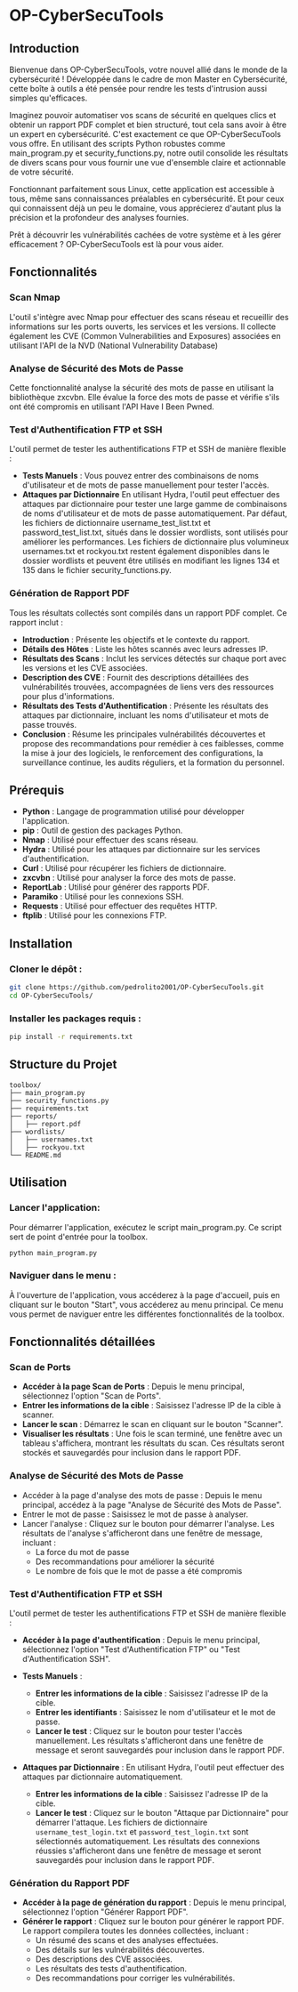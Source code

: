 # OP-CyberSecuTools

## Introduction

Bienvenue dans OP-CyberSecuTools, votre nouvel allié dans le monde de la cybersécurité ! Développée dans le cadre de mon Master en Cybersécurité, cette boîte à outils a été pensée pour rendre les tests d'intrusion aussi simples qu'efficaces.

Imaginez pouvoir automatiser vos scans de sécurité en quelques clics et obtenir un rapport PDF complet et bien structuré, tout cela sans avoir à être un expert en cybersécurité. C'est exactement ce que OP-CyberSecuTools vous offre. En utilisant des scripts Python robustes comme main_program.py et security_functions.py, notre outil consolide les résultats de divers scans pour vous fournir une vue d'ensemble claire et actionnable de votre sécurité.

Fonctionnant parfaitement sous Linux, cette application est accessible à tous, même sans connaissances préalables en cybersécurité. Et pour ceux qui connaissent déjà un peu le domaine, vous apprécierez d'autant plus la précision et la profondeur des analyses fournies.

Prêt à découvrir les vulnérabilités cachées de votre système et à les gérer efficacement ? OP-CyberSecuTools est là pour vous aider.

## Fonctionnalités

### Scan Nmap
L'outil s'intègre avec Nmap pour effectuer des scans réseau et recueillir des informations sur les ports ouverts, les services et les versions. Il collecte également les CVE (Common Vulnerabilities and Exposures) associées en utilisant l'API de la NVD (National Vulnerability Database)

### Analyse de Sécurité des Mots de Passe
Cette fonctionnalité analyse la sécurité des mots de passe en utilisant la bibliothèque zxcvbn. Elle évalue la force des mots de passe et vérifie s'ils ont été compromis en utilisant l'API Have I Been Pwned.

### Test d'Authentification FTP et SSH
L'outil permet de tester les authentifications FTP et SSH de manière flexible :

- **Tests Manuels** : Vous pouvez entrer des combinaisons de noms d'utilisateur et de mots de passe manuellement pour tester l'accès.
- **Attaques par Dictionnaire** En utilisant Hydra, l'outil peut effectuer des attaques par dictionnaire pour tester une large gamme de combinaisons de noms d'utilisateur et de mots de passe automatiquement. Par défaut, les fichiers de dictionnaire username_test_list.txt et password_test_list.txt, situés dans le dossier wordlists, sont utilisés pour améliorer les performances. Les fichiers de dictionnaire plus volumineux usernames.txt et rockyou.txt restent également disponibles dans le dossier wordlists et peuvent être utilisés en modifiant les lignes 134 et 135 dans le fichier security_functions.py.

### Génération de Rapport PDF
Tous les résultats collectés sont compilés dans un rapport PDF complet. Ce rapport inclut :
- **Introduction** : Présente les objectifs et le contexte du rapport.
- **Détails des Hôtes** : Liste les hôtes scannés avec leurs adresses IP.
- **Résultats des Scans** : Inclut les services détectés sur chaque port avec les versions et les CVE associées.
- **Description des CVE** : Fournit des descriptions détaillées des vulnérabilités trouvées, accompagnées de liens vers des ressources pour plus d'informations.
- **Résultats des Tests d'Authentification** : Présente les résultats des attaques par dictionnaire, incluant les noms d'utilisateur et mots de passe trouvés.
- **Conclusion** : Résume les principales vulnérabilités découvertes et propose des recommandations pour remédier à ces faiblesses, comme la mise à jour des logiciels, le renforcement des configurations, la surveillance continue, les audits réguliers, et la formation du personnel.

## Prérequis
- **Python** : Langage de programmation utilisé pour développer l'application.
- **pip** : Outil de gestion des packages Python.
- **Nmap** : Utilisé pour effectuer des scans réseau.
- **Hydra** : Utilisé pour les attaques par dictionnaire sur les services d'authentification.
- **Curl** : Utilisé pour récupérer les fichiers de dictionnaire.
- **zxcvbn** : Utilisé pour analyser la force des mots de passe.
- **ReportLab** : Utilisé pour générer des rapports PDF.
- **Paramiko** : Utilisé pour les connexions SSH.
- **Requests** : Utilisé pour effectuer des requêtes HTTP.
- **ftplib** : Utilisé pour les connexions FTP.



## Installation

### Cloner le dépôt :
```bash
git clone https://github.com/pedrolito2001/OP-CyberSecuTools.git
cd OP-CyberSecuTools/
```
### Installer les packages requis :
```bash
pip install -r requirements.txt
```


## Structure du Projet
```
toolbox/
├── main_program.py
├── security_functions.py
├── requirements.txt
├── reports/
│   ├── report.pdf
├── wordlists/
│   ├── usernames.txt
│   ├── rockyou.txt
└── README.md
```

## Utilisation
### Lancer l'application:
Pour démarrer l'application, exécutez le script main_program.py. Ce script sert de point d'entrée pour la toolbox.
```bash
python main_program.py
```

### Naviguer dans le menu :
À l'ouverture de l'application, vous accéderez à la page d'accueil, puis en cliquant sur le bouton "Start", vous accéderez au menu principal. Ce menu vous permet de naviguer entre les différentes fonctionnalités de la toolbox.

## Fonctionnalités détaillées
### Scan de Ports
- **Accéder à la page Scan de Ports** : Depuis le menu principal, sélectionnez l'option "Scan de Ports".
- **Entrer les informations de la cible** : Saisissez l'adresse IP de la cible à scanner.
- **Lancer le scan** : Démarrez le scan en cliquant sur le bouton "Scanner".
- **Visualiser les résultats** : Une fois le scan terminé, une fenêtre avec un tableau s'affichera, montrant les résultats du scan. Ces résultats seront stockés et sauvegardés pour inclusion dans le rapport PDF.

### Analyse de Sécurité des Mots de Passe
* Accéder à la page d'analyse des mots de passe : Depuis le menu principal, accédez à la page "Analyse de Sécurité des Mots de Passe".
* Entrer le mot de passe : Saisissez le mot de passe à analyser.
* Lancer l'analyse : Cliquez sur le bouton pour démarrer l'analyse. Les résultats de l'analyse s'afficheront dans une fenêtre de message, incluant :
  * La force du mot de passe
  * Des recommandations pour améliorer la sécurité
  * Le nombre de fois que le mot de passe a été compromis
### Test d'Authentification FTP et SSH
L'outil permet de tester les authentifications FTP et SSH de manière flexible :
* **Accéder à la page d'authentification** : Depuis le menu principal, sélectionnez l'option "Test d'Authentification FTP" ou "Test d'Authentification SSH".
* **Tests Manuels** :
  * **Entrer les informations de la cible** : Saisissez l'adresse IP de la cible.
  * **Entrer les identifiants** : Saisissez le nom d'utilisateur et le mot de passe.
  * **Lancer le test** : Cliquez sur le bouton pour tester l'accès manuellement. Les résultats s'afficheront dans une fenêtre de message et seront sauvegardés pour inclusion dans le rapport PDF.

* **Attaques par Dictionnaire** : En utilisant Hydra, l'outil peut effectuer des attaques par dictionnaire automatiquement.
  * **Entrer les informations de la cible** : Saisissez l'adresse IP de la cible.
  * **Lancer le test** : Cliquez sur le bouton "Attaque par Dictionnaire" pour démarrer l'attaque. Les fichiers de dictionnaire `username_test_login.txt` et `password_test_login.txt` sont sélectionnés automatiquement. Les résultats des connexions réussies s'afficheront dans une fenêtre de message et seront sauvegardés pour inclusion dans le rapport PDF.
### Génération du Rapport PDF
* **Accéder à la page de génération du rapport** : Depuis le menu principal, sélectionnez l'option "Générer Rapport PDF".
* **Générer le rapport** : Cliquez sur le bouton pour générer le rapport PDF. Le rapport compilera toutes les données collectées, incluant :
  * Un résumé des scans et des analyses effectuées.
  * Des détails sur les vulnérabilités découvertes.
  * Des descriptions des CVE associées.
  * Les résultats des tests d'authentification.
  * Des recommandations pour corriger les vulnérabilités.

